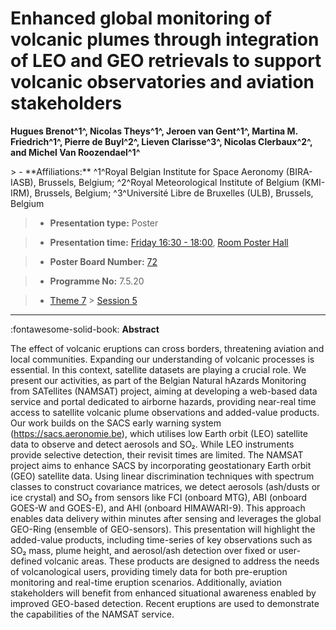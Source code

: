 # Enhanced global monitoring of volcanic plumes through integration of LEO and GEO retrievals to support volcanic observatories and aviation stakeholders

**Hugues Brenot^1^, Nicolas Theys^1^, Jeroen van Gent^1^, Martina M. Friedrich^1^, Pierre de Buyl^2^, Lieven Clarisse^3^, Nicolas Clerbaux^2^, and Michel Van Roozendael^1^**

<!-- more -->> - **Affiliations:** ^1^Royal Belgian Institute for Space Aeronomy (BIRA-IASB), Brussels, Belgium; ^2^Royal Meteorological Institute of Belgium (KMI-IRM), Brussels, Belgium; ^3^Université Libre de Bruxelles (ULB), Brussels, Belgium

> - **Presentation type:** Poster

> - **Presentation time:** [Friday 16:30 - 18:00](../sessions_comparison.md#__tabbed_4_6), [Room Poster Hall](../maps_venue.md#__tabbed_1_1)

> - **Poster Board Number:** [72](../map_poster_boards.md#friday)

> - **Programme No:** 7.5.20

> - [Theme 7](../theme7.md) > [Session 5](../sessions/session-7-5.md)

--- 

:fontawesome-solid-book: **Abstract**

The effect of volcanic eruptions can cross borders, threatening aviation and local communities. Expanding our understanding of volcanic processes is essential. In this context, satellite datasets are playing a crucial role.
We present our activities, as part of the Belgian Natural hAzards Monitoring from SATellites (NAMSAT) project, aiming at developing a web-based data service and portal dedicated to airborne hazards, providing near-real time access to satellite volcanic plume observations and added-value products.
Our work builds on the SACS early warning system (https://sacs.aeronomie.be), which utilises low Earth orbit (LEO) satellite data to observe and detect aerosols and SO₂. While LEO instruments provide selective detection, their revisit times are limited. The NAMSAT project aims to enhance SACS by incorporating geostationary Earth orbit (GEO) satellite data. Using linear discrimination techniques with spectrum classes to construct covariance matrices, we detect aerosols (ash/dusts or ice crystal) and SO₂ from sensors like FCI (onboard MTG), ABI (onboard GOES-W and GOES-E), and AHI (onboard HIMAWARI-9). This approach enables data delivery within minutes after sensing and leverages the global GEO-Ring (ensemble of GEO-sensors).
This presentation will highlight the added-value products, including time-series of key observations such as SO₂ mass, plume height, and aerosol/ash detection over fixed or user-defined volcanic areas. These products are designed to address the needs of volcanological users, providing timely data for both pre-eruption monitoring and real-time eruption scenarios. Additionally, aviation stakeholders will benefit from enhanced situational awareness enabled by improved GEO-based detection. Recent eruptions are used to demonstrate the capabilities of the NAMSAT service.

